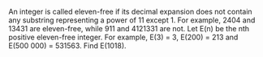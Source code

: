 
An integer is called eleven-free if its decimal expansion does not contain any substring representing a power of 11 except 1.
For example, 2404 and 13431 are eleven-free, while 911 and 4121331 are not.
Let E(n) be the nth positive eleven-free integer. For example, E(3) = 3, E(200) = 213 and E(500&#160;000) = 531563.
Find E(1018).
